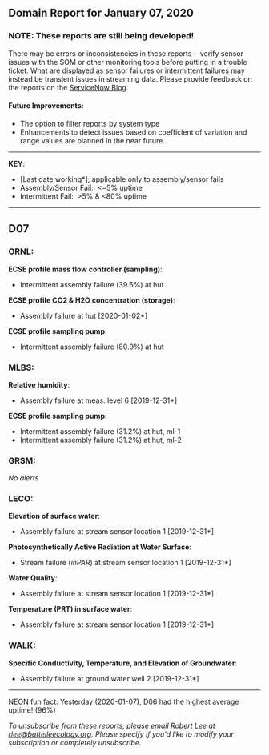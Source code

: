 ## Domain Report for January 07, 2020


### NOTE: These reports are still being developed!
There may be errors or inconsistencies in these reports-- verify sensor issues with the SOM or other monitoring tools before putting in a trouble ticket. What are displayed as sensor failures or intermittent failures may instead be transient issues in streaming data.
Please provide feedback on the reports on the [ServiceNow Blog](https://neon.service-now.com/community?id=community_blog&sys_id=9b4fbe8adbed734017ecf9041d9619be).

#### Future Improvements: 
 - The option to filter reports by system type 
 - Enhancements to detect issues based on coefficient of variation and range values are planned in the near future.

***

**KEY**:

 - [Last date working*]; applicable only to assembly/sensor fails
 - Assembly/Sensor Fail:&nbsp;&nbsp;<=5% uptime
 - Intermittent Fail:&nbsp;&nbsp;>5% & <80% uptime

***
## D07

### ORNL:

**ECSE profile mass flow controller (sampling)**:
 - Intermittent assembly failure (39.6%) at hut

**ECSE profile CO2 & H2O concentration (storage)**:
 - Assembly failure at hut [2020-01-02*]

**ECSE profile sampling pump**:
 - Intermittent assembly failure (80.9%) at hut

### MLBS:

**Relative humidity**:
 - Assembly failure at meas. level 6 [2019-12-31*]

**ECSE profile sampling pump**:
 - Intermittent assembly failure (31.2%) at hut, ml-1
 - Intermittent assembly failure (31.2%) at hut, ml-2

### GRSM:

_No alerts_

### LECO:

**Elevation of surface water**:
 - Assembly failure at stream sensor location 1 [2019-12-31*]

**Photosynthetically Active Radiation at Water Surface**:
 - Stream failure (_inPAR_) at stream sensor location 1 [2019-12-31*]

**Water Quality**:
 - Assembly failure at stream sensor location 1 [2019-12-31*]

**Temperature (PRT) in surface water**:
 - Assembly failure at stream sensor location 1 [2019-12-31*]

### WALK:

**Specific Conductivity, Temperature, and Elevation of Groundwater**:
 - Assembly failure at ground water well 2 [2019-12-31*]

***
NEON fun fact: Yesterday (2020-01-07), D06 had the highest average uptime! (96%)

_To unsubscribe from these reports, please email Robert Lee at rlee@battelleecology.org. Please specify if you'd like to modify your subscription or completely unsubscribe._
